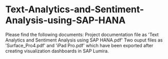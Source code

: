 # Text-Analytics-and-Sentiment-Analysis-using-SAP-HANA

Please find the following documents:
Project documentation file as 'Text Analytics and Sentiment Analysis using SAP HANA.pdf'
Two ouput files as 'Surface_Pro4.pdf' and 'iPad Pro.pdf' which have been exported after creating visualization dashboards in SAP Lumira.
